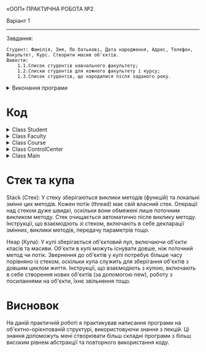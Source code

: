 «ООП» 
ПРАКТИЧНА РОБОТА №2

Варіант 1
____
Завдання:
```
Студент: Фамілія, Імя, По батькові, Дата народження, Адрес, Телефон, Факультет, Курс. Створити масив об'єктів.
Вивести:
    1.1.Список студентів навчального факультету;
    1.2.Списки студентів для кожного факультету і курсу;
    1.3.Список студентів, що народилися після заданого року.
```
<details>
<summary>Виконання програми</summary>
IntelIj Idea:
  
![image](https://github.com/poco1337/PracticalWork2/assets/98651796/0f7edbb2-fb83-4d00-923f-b0de323c8436)
____
WSL:

![image](https://github.com/poco1337/PracticalWork2/assets/98651796/083b2453-7b42-4309-b25f-ce9313a09f7f)

</details>


# Код
<details>
<summary>Class Student</summary>

```java
import java.time.Year;
public class Student {

  public String firstName;
  public String lastName;
  public String middleName;
  private int yearOfBirth;
  public String address;
  private String phoneNumber;
  public Faculty faculty;
  public Course courseName;

  Student(String firstName, String middleName, String lastName, int yearOfBirth, String address,
      String phoneNumber, Faculty faculty, Course courseName) {
    this.firstName = firstName;
    this.middleName = middleName;
    this.lastName = lastName;
    setYearOfBirth(yearOfBirth);
    this.address = address;
    setPhoneNumber(phoneNumber);
    this.faculty = faculty;
    this.courseName = courseName;
    faculty.addStudentToList(this);

  }

  @Override
  public String toString() {
    return "Студент: " + middleName + " " + firstName + " " + lastName + "; року народження "
        + yearOfBirth + "; " + address + "; " + phoneNumber + "; " + faculty.toString() + "; "
        + courseName.toString();
  }

  public int getYearOfBirth() {
    return yearOfBirth;
  }

  public void setYearOfBirth(int yearOfBirth) {
    if (Year.now().getValue() - yearOfBirth < 13 || Year.now().getValue() - yearOfBirth >= 100) {
      throw new RuntimeException("Студенту не може бути меньше 13 чи більше 100 років");
    } else {
      this.yearOfBirth = yearOfBirth;
    }

  }

  public void setPhoneNumber(String phoneNumber) {
    boolean isPlusInString = false;

    for (int i = 0; i <= phoneNumber.length() - 1; i++) {
      if (phoneNumber.charAt(i) == '+') {
        isPlusInString = true;
      }
    }

    if (phoneNumber.length() != 12) {
      throw new RuntimeException("кількість символів номеру телефона повинен дорівнювати 12");
    } else {
      if (isPlusInString) {
        this.phoneNumber = "+" + phoneNumber;
      } else {
        this.phoneNumber = phoneNumber;
      }
    }
  }
}
 ```

</details>

<details>
<summary>Class Faculty</summary>
  
```java
import java.util.ArrayList;
import java.util.List;

public class Faculty {
    private String nameOfFaculty;
    private static int countOfFaculties;
    private List<Student> studentsOfFaculty = new ArrayList<>();
    private List<Course> courses = new ArrayList<>();
    public void addCourses(int numberOfCourses) {
        for(int i = 0; i < numberOfCourses; i++) {
            courses.add(new Course(i));
        }
    }
    public Faculty(String nameOfFaculty) {
        this.nameOfFaculty = nameOfFaculty;
        ControlCenter.faculties.add(this);
    }
    public static int getCountOfFaculties() {
        return countOfFaculties;
    }
    public List<Student> getStudentsList() {
        return studentsOfFaculty;
    }
    public void addStudentToList(Student student) {
        studentsOfFaculty.add(student);
    }
    public String getNameOfFaculty() {
        return nameOfFaculty;
    }
    public List<Course> getCourses() {
        return courses;
    }
    @Override
    public String toString() {
        return "факультет " + nameOfFaculty;
    }
}
```

</details>

<details>
<summary>Class Course</summary>
  
```java
import java.util.ArrayList;

public class Course {
    private final int numberOfCourse;
    private ArrayList<Student> studentsOfCourse;
    public Course(int numberOfCourse) {
        this.numberOfCourse = numberOfCourse;
    }

    @Override
    public String toString() {
        return "курс " +  numberOfCourse;
    }
}
```
</details>

<details>
<summary>Class ControlCenter</summary>

```java
import java.util.ArrayList;
import java.util.Collection;
import java.util.Iterator;
import java.util.List;
import java.util.ListIterator;

public class ControlCenter {

    public static List<Faculty> faculties = new ArrayList<>();
    public static void addFaculty(Faculty faculty) {
        faculties.add(faculty);
    }
    public static List<Student> getListOfStudentsByFaculty(String facultyName) {
        for(Faculty faculty: faculties) {
            if(faculty.getNameOfFaculty().equals(facultyName)) {
                return faculty.getStudentsList();
            }
        }
        throw new RuntimeException("Такого факультету не існує");
    }
    public static List<Student> getStudentsFromFacultiesAndCourses() {
        List<Student> students = new ArrayList<>();
        for(Faculty faculty:faculties) {
            for(Student student: faculty.getStudentsList()) {
                students.add(student);
            }
        }
        return students;
    }
    public static List<Student> getStudentsBornAfterYear(int year) {
        List<Student> allStudents = getStudentsFromFacultiesAndCourses();
        List<Student> studentsBornAfterYear =  new ArrayList<>();;
        for(Student student: allStudents) {
            if(year < student.getYearOfBirth()) {
                studentsBornAfterYear.add(student);
            }
        }
        if(studentsBornAfterYear.isEmpty()) {
            throw new RuntimeException("Нема студентів");
        }
        else {
            return studentsBornAfterYear;
        }
    }
    public ControlCenter() {}
}

```

</details>

<details>
<summary>Class Main</summary>
  
```java
import java.nio.charset.StandardCharsets;
import java.util.Scanner;

public class Main {

    public static void main(String[] args) {
        ControlCenter controlCenter = new ControlCenter();
        System.setProperty("console.encoding", "UTF-16");

        Faculty programming = new Faculty("Інженерія програмного забеспечення");
        Faculty economy = new Faculty("Економіка");
        Faculty psychology = new Faculty("Психологія");

        Course firstCourse = new Course(1);
        Course secondCourse = new Course(2);
        Course thirdCourse = new Course(3);
        Course fourthCourse = new Course(4);


        Student student1 = new Student("Олена", "Сергіївна", "Івакуренко", 2006, " вул. Занковецька, 14", "380501311212", programming, firstCourse);
        Student student2 = new Student("Григор", "Олександрович", "Івакур", 2005, " вул. Занковецька, 15", "380501111111", economy, secondCourse);
        Student student3 = new Student("Олег", "Михайлович", "Логіненко", 2004, " вул. Занковецька, 16", "380502222222", economy, thirdCourse);
        Student student4 = new Student("Іванка", "Сергіївна", "Івакуренко", 2003, " вул. Занковецька, 17", "380503333333", psychology, fourthCourse);
        Student student5 = new Student("Олександр", "Андрійович", "Івакуренко", 2006, " вул. Верещагіна, 1", "380504444444", psychology, firstCourse);

        Scanner scanner = new Scanner(System.in);
        System.out.print("Введіть факультет, учнів яких ви хочете побачити:");
        String input = scanner.nextLine();

        for(Student student:ControlCenter.getListOfStudentsByFaculty(input)) {
            System.out.println(student.toString());
        }

        System.out.println("\nСписок усіх студентів та курсів:");
        for(Student student:ControlCenter.getStudentsFromFacultiesAndCourses()) {
            System.out.println(student.toString());
        }

        System.out.println("\nВведіть рік народження, щоб показати студентів, які народилися вище заданого:");
        input = scanner.nextLine();
        for(Student student:ControlCenter.getStudentsFromFacultiesAndCourses()) {
            if(student.getYearOfBirth() > Integer.parseInt(input)) {
                System.out.println(student.toString());
            }
        }
        scanner.close();
    }
}
```
</details>

# Стек та купа
Stack (Стек):
У стеку зберігаються виклики методів (функцій) та локальні змінні цих методів.
Кожен потік (thread) має свій власний стек.
Операції над стеком дуже швидкі, оскільки вони обмежені лише поточним викликом методу.
Стек очищається автоматично після виклику методу.
Інструкції, що взаємодіють зі стеком, включають в себе декларації змінних, виклики методів, передачу параметрів тощо.

Heap (Купа):
У купі зберігається об'єктовий пул, включаючи об'єкти класів та масиви.
Об'єкти в купі можуть існувати довше, ніж поточний метод чи потік.
Звернення до об'єктів у купі потребує більше часу порівняно із стеком, оскільки купа служить для зберігання об'єктів з довшим циклом життя.
Інструкції, що взаємодіють з купою, включають в себе створення нових об'єктів (за допомогою new), роботу з посиланнями на об'єкти, їхнє звільнення тощо.
# Висновок
На даній практичній роботі я практикував написання програми на об'єктно-орієнтованій структурі, використовуючи знання з лекцій. Ці знання допоможуть мені створювати більш складні програми з більш високим рівнем абстракції та повторного використання коду.
